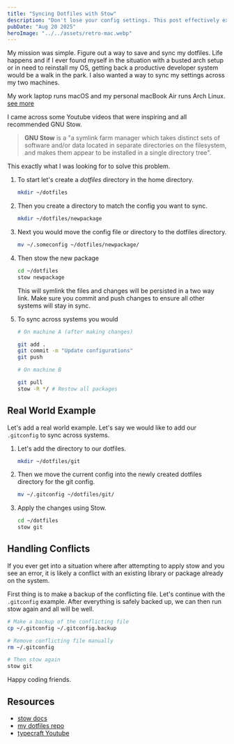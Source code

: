 ```yaml
---
title: "Syncing Dotfiles with Stow"
description: "Don't lose your config settings. This post effectively explains the dotfiles syncing workflow and would be helpful for developers looking to manage their configurations across multiple machines."
pubDate: "Aug 20 2025"
heroImage: "../../assets/retro-mac.webp"
---
```


My mission was simple. Figure out a way to save and sync my dotfiles. Life happens and if I ever found myself in the situation with a busted arch setup or in need to reinstall my OS, getting back a productive developer system would be a walk in the park. I also wanted a way to sync my settings across my two machines.

My work laptop runs macOS and my personal macBook Air runs Arch Linux.<br/>
[see more](/uses)

I came across some Youtube videos that were inspiring and all recommended GNU Stow.

> **GNU Stow** is a "a symlink farm manager which takes distinct sets of software and/or data located in separate directories on the filesystem, and makes them appear to be installed in a single directory tree".

This exactly what I was looking for to solve this problem.

1. To start let's create a _dotfiles_ directory in the home directory.

   ```bash
   mkdir ~/dotfiles
   ```

2. Then you create a directory to match the config you want to sync.
   ```bash
   mkdir ~/dotfiles/newpackage
   ```
3. Next you would move the config file or directory to the dotfiles directory.
   ```bash
   mv ~/.someconfig ~/dotfiles/newpackage/
   ```
4. Then stow the new package
   ```bash
   cd ~/dotfiles
   stow newpackage
   ```
   This will symlink the files and changes will be persisted in a two way link. Make sure you commit and push changes to ensure all other systems will stay in sync.
5. To sync across systems you would

   ```bash
   # On machine A (after making changes)

   git add .
   git commit -m "Update configurations"
   git push

   # On machine B

   git pull
   stow -R */ # Restow all packages
   ```

## Real World Example

Let's add a real world example. Let's say we would like to add our `.gitconfig` to sync across systems.

1. Let's add the directory to our dotfiles.

   ```bash
   mkdir ~/dotfiles/git
   ```

2. Then we move the current config into the newly created dotfiles directory for the git config.
   ```bash
   mv ~/.gitconfig ~/dotfiles/git/
   ```
3. Apply the changes using Stow.
   ```bash
   cd ~/dotfiles
   stow git
   ```

## Handling Conflicts

If you ever get into a situation where after attempting to apply stow and you see an error, it is likely a conflict with an existing library or package already on the system.

First thing is to make a backup of the conflicting file. Let's continue with the `.gitconfig` example. After everything is safely backed up, we can then run stow again and all will be well.

```bash
# Make a backup of the conflicting file
cp ~/.gitconfig ~/.gitconfig.backup

# Remove conflicting file manually
rm ~/.gitconfig

# Then stow again
stow git
```

Happy coding friends.

## Resources

- [stow docs](https://www.gnu.org/software/stow/manual/stow.html)
- [my dotfiles repo](https://github.com/fpigeonjr/dotfiles)
- [typecraft Youtube](https://www.youtube.com/watch?v=NoFiYOqnC4o)

